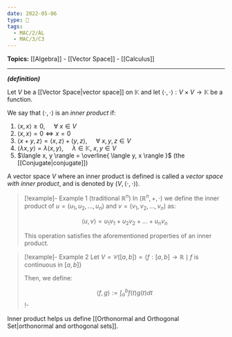 ```yaml
---
date: 2022-05-06
type: 🧠
tags:
  - MAC/2/ÁL
  - MAC/3/C3
---
```


**Topics:** [[Algebra]] - [[Vector Space]] - [[Calculus]]

---

_**(definition)**_

Let $V$ be a [[Vector Space|vector space]] on $\mathbb{K}$ and let $\langle \cdot, \cdot \rangle : V \times V \to \mathbb{K}$ be a function.

We say that $\langle \cdot, \cdot \rangle$ is an _inner product_ if:

1. $\langle x, x \rangle \geq 0$, $\quad \forall\ x \in V$
2. $\langle x, x \rangle = 0 \iff x = 0$
3. $\langle x + y, z \rangle = \langle x, z \rangle + \langle y, z \rangle$, $\quad \forall\ x, y, z \in V$
4. $\langle \lambda x, y \rangle = \lambda \langle x, y \rangle$, $\quad \lambda \in \mathbb{K},\ x, y \in V$
5. $\langle x, y \rangle = \overline{ \langle y, x \rangle }$ (the [[Conjugate|conjugate]])

A vector space $V$ where an inner product is defined is called a _vector space with inner product_, and is denoted by $(V, \langle \cdot, \cdot \rangle)$.

> [!example]- Example 1 (traditional $\mathbb{R}^n$)
> In $(\mathbb{R}^n, +, \cdot)$ we define the inner product of $u = (u_1, u_2, \dots, u_n)$ and $v = (v_1, v_2, \dots, v_n)$ as:
>
> $$
> \langle u, v \rangle = u_1 v_1 + u_2 v_2 + \dots + u_n v_n
> $$
>
> This operation satisfies the aforementioned properties of an inner product.

> [!example]- Example 2
> Let $V = \mathcal{C}([a, b]) = \{ f: [a, b] \to \mathbb{R} \mid f \text{ is continuous in } [a, b] \}$
>
> Then, we define:
>
> $$\langle f, g \rangle := \int_a^b f(t) g(t) dt$$!-

Inner product helps us define [[Orthonormal and Orthogonal Set|orthonormal and orthogonal sets]].

